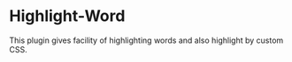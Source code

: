 # Highlight-Word
This plugin gives facility of highlighting words and also highlight by custom CSS.
